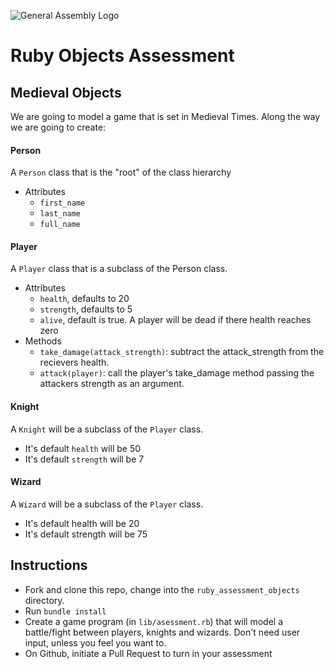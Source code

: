 ![General Assembly Logo](http://i.imgur.com/ke8USTq.png)

# Ruby Objects Assessment

## Medieval Objects
We are going to model a game that is set in Medieval Times. Along the way we are going to create:

#### Person
A `Person` class that is the "root" of the class hierarchy
  - Attributes
    - `first_name`
    - `last_name`
    - `full_name`

#### Player
A `Player` class that is a subclass of the Person class.
  - Attributes
    - `health`, defaults to 20
    - `strength`, defaults to 5
    - `alive`, default is true. A player will be dead if there health reaches zero
  - Methods
    - `take_damage(attack_strength)`: subtract the attack_strength from the recievers health.
    - `attack(player)`: call the player's take_damage method passing the attackers strength as an argument.

#### Knight
A `Knight` will be a subclass of the `Player` class.
  - It's default `health` will be 50
  - It's default `strength` will be 7

#### Wizard
A `Wizard` will be a subclass of the `Player` class.
  - It's default health will be 20
  - It's default strength will be 75

## Instructions

- Fork and clone this repo, change into the `ruby_assessment_objects` directory.
- Run `bundle install`
- Create a game program (in `lib/asessment.rb`) that will model a battle/fight between players, knights and wizards. Don't need user input, unless you feel you want to.
- On Github, initiate a Pull Request to turn in your assessment
